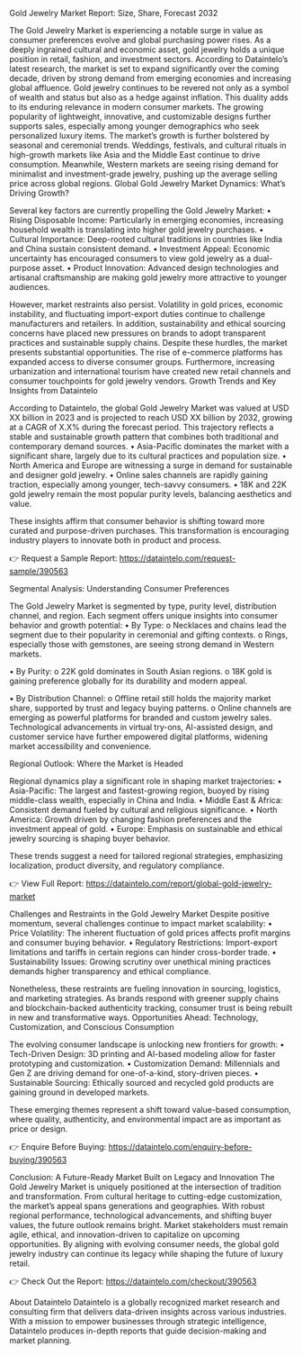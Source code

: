 Gold Jewelry Market Report: Size, Share, Forecast 2032

The Gold Jewelry Market is experiencing a notable surge in value as consumer preferences evolve and global purchasing power rises. As a deeply ingrained cultural and economic asset, gold jewelry holds a unique position in retail, fashion, and investment sectors. According to Dataintelo’s latest research, the market is set to expand significantly over the coming decade, driven by strong demand from emerging economies and increasing global affluence.
Gold jewelry continues to be revered not only as a symbol of wealth and status but also as a hedge against inflation. This duality adds to its enduring relevance in modern consumer markets. The growing popularity of lightweight, innovative, and customizable designs further supports sales, especially among younger demographics who seek personalized luxury items.
The market’s growth is further bolstered by seasonal and ceremonial trends. Weddings, festivals, and cultural rituals in high-growth markets like Asia and the Middle East continue to drive consumption. Meanwhile, Western markets are seeing rising demand for minimalist and investment-grade jewelry, pushing up the average selling price across global regions.
Global Gold Jewelry Market Dynamics: What’s Driving Growth?

Several key factors are currently propelling the Gold Jewelry Market:
•	Rising Disposable Income: Particularly in emerging economies, increasing household wealth is translating into higher gold jewelry purchases.
•	Cultural Importance: Deep-rooted cultural traditions in countries like India and China sustain consistent demand.
•	Investment Appeal: Economic uncertainty has encouraged consumers to view gold jewelry as a dual-purpose asset.
•	Product Innovation: Advanced design technologies and artisanal craftsmanship are making gold jewelry more attractive to younger audiences.

However, market restraints also persist. Volatility in gold prices, economic instability, and fluctuating import-export duties continue to challenge manufacturers and retailers. In addition, sustainability and ethical sourcing concerns have placed new pressures on brands to adopt transparent practices and sustainable supply chains.
Despite these hurdles, the market presents substantial opportunities. The rise of e-commerce platforms has expanded access to diverse consumer groups. Furthermore, increasing urbanization and international tourism have created new retail channels and consumer touchpoints for gold jewelry vendors.
Growth Trends and Key Insights from Dataintelo

According to Dataintelo, the global Gold Jewelry Market was valued at USD XX billion in 2023 and is projected to reach USD XX billion by 2032, growing at a CAGR of X.X% during the forecast period. This trajectory reflects a stable and sustainable growth pattern that combines both traditional and contemporary demand sources.
•	Asia-Pacific dominates the market with a significant share, largely due to its cultural practices and population size.
•	North America and Europe are witnessing a surge in demand for sustainable and designer gold jewelry.
•	Online sales channels are rapidly gaining traction, especially among younger, tech-savvy consumers.
•	18K and 22K gold jewelry remain the most popular purity levels, balancing aesthetics and value.

These insights affirm that consumer behavior is shifting toward more curated and purpose-driven purchases. This transformation is encouraging industry players to innovate both in product and process.

👉 Request a Sample Report: https://dataintelo.com/request-sample/390563 

Segmental Analysis: Understanding Consumer Preferences

The Gold Jewelry Market is segmented by type, purity level, distribution channel, and region. Each segment offers unique insights into consumer behavior and growth potential:
•	By Type:
o	Necklaces and chains lead the segment due to their popularity in ceremonial and gifting contexts.
o	Rings, especially those with gemstones, are seeing strong demand in Western markets.

•	By Purity:
o	22K gold dominates in South Asian regions.
o	18K gold is gaining preference globally for its durability and modern appeal.

•	By Distribution Channel:
o	Offline retail still holds the majority market share, supported by trust and legacy buying patterns.
o	Online channels are emerging as powerful platforms for branded and custom jewelry sales.
Technological advancements in virtual try-ons, AI-assisted design, and customer service have further empowered digital platforms, widening market accessibility and convenience.

Regional Outlook: Where the Market is Headed

Regional dynamics play a significant role in shaping market trajectories:
•	Asia-Pacific: The largest and fastest-growing region, buoyed by rising middle-class wealth, especially in China and India.
•	Middle East & Africa: Consistent demand fueled by cultural and religious significance.
•	North America: Growth driven by changing fashion preferences and the investment appeal of gold.
•	Europe: Emphasis on sustainable and ethical jewelry sourcing is shaping buyer behavior.

These trends suggest a need for tailored regional strategies, emphasizing localization, product diversity, and regulatory compliance.

👉 View Full Report: https://dataintelo.com/report/global-gold-jewelry-market

Challenges and Restraints in the Gold Jewelry Market
Despite positive momentum, several challenges continue to impact market scalability:
•	Price Volatility: The inherent fluctuation of gold prices affects profit margins and consumer buying behavior.
•	Regulatory Restrictions: Import-export limitations and tariffs in certain regions can hinder cross-border trade.
•	Sustainability Issues: Growing scrutiny over unethical mining practices demands higher transparency and ethical compliance.

Nonetheless, these restraints are fueling innovation in sourcing, logistics, and marketing strategies. As brands respond with greener supply chains and blockchain-backed authenticity tracking, consumer trust is being rebuilt in new and transformative ways.
Opportunities Ahead: Technology, Customization, and Conscious Consumption

The evolving consumer landscape is unlocking new frontiers for growth:
•	Tech-Driven Design: 3D printing and AI-based modeling allow for faster prototyping and customization.
•	Customization Demand: Millennials and Gen Z are driving demand for one-of-a-kind, story-driven pieces.
•	Sustainable Sourcing: Ethically sourced and recycled gold products are gaining ground in developed markets.

These emerging themes represent a shift toward value-based consumption, where quality, authenticity, and environmental impact are as important as price or design.

👉 Enquire Before Buying: https://dataintelo.com/enquiry-before-buying/390563 

Conclusion: A Future-Ready Market Built on Legacy and Innovation
The Gold Jewelry Market is uniquely positioned at the intersection of tradition and transformation. From cultural heritage to cutting-edge customization, the market’s appeal spans generations and geographies. With robust regional performance, technological advancements, and shifting buyer values, the future outlook remains bright.
Market stakeholders must remain agile, ethical, and innovation-driven to capitalize on upcoming opportunities. By aligning with evolving consumer needs, the global gold jewelry industry can continue its legacy while shaping the future of luxury retail.

👉 Check Out the Report: https://dataintelo.com/checkout/390563

About Dataintelo
Dataintelo is a globally recognized market research and consulting firm that delivers data-driven insights across various industries. With a mission to empower businesses through strategic intelligence, Dataintelo produces in-depth reports that guide decision-making and market planning.
